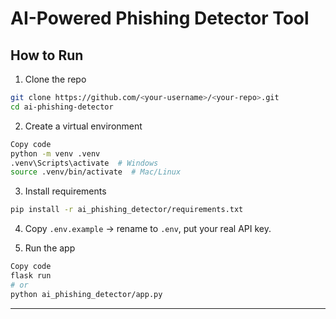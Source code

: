 # AI-Powered Phishing Detector Tool

## How to Run
1. Clone the repo
```bash
git clone https://github.com/<your-username>/<your-repo>.git 
cd ai-phishing-detector
```
2. Create a virtual environment

```bash
Copy code
python -m venv .venv
.venv\Scripts\activate  # Windows
source .venv/bin/activate  # Mac/Linux
```
3. Install requirements

```bash
pip install -r ai_phishing_detector/requirements.txt
```
4. Copy ```.env.example``` → rename to ```.env```, put your real API key.

5. Run the app

```bash
Copy code
flask run
# or
python ai_phishing_detector/app.py
```

---


